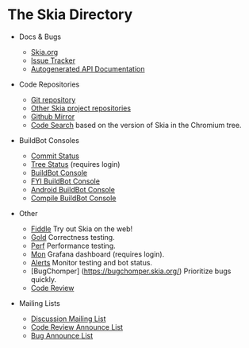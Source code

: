 The Skia Directory
==================

*   Docs & Bugs
    -   [Skia.org](https://skia.org/)
    -   [Issue Tracker](https://bug.skia.org/)
    -   [Autogenerated API
        Documentation](https://skia-doc.commondatastorage.googleapis.com/doxygen/doxygen/html/index.html)

*   Code Repositories
    -   [Git repository](https://skia.googlesource.com/skia/)
    -   [Other Skia project repositories](https://skia.googlesource.com/)
    -   [Github Mirror](https://github.com/google/skia)
    -   [Code Search](https://cs.skia.org) based on the version of Skia in the
        Chromium tree.

*   BuildBot Consoles
    -   [Commit Status](https://status.skia.org/)
    -   [Tree Status](https://skia-tree-status.appspot.com/) (requires login)
    -   [BuildBot Console](https://build.chromium.org/p/client.skia/console)
    -   [FYI BuildBot
        Console](https://build.chromium.org/p/client.skia.fyi/console)
    -   [Android BuildBot
        Console](https://build.chromium.org/p/client.skia.android/console)
    -   [Compile BuildBot
        Console](https://build.chromium.org/p/client.skia.compile/console)

*   Other
    -   [Fiddle](https://fiddle.skia.org/) Try out Skia on the web!
    -   [Gold](https://gold.skia.org/) Correctness testing.
    -   [Perf](https://perf.skia.org/) Performance testing.
    -   [Mon](https://mon.skia.org/) Grafana dashboard (requires login).
    -   [Alerts](https://alerts.skia.org/) Monitor testing and bot status.
    -   [BugChomper] (https://bugchomper.skia.org/) Prioritize bugs quickly.
    -   [Code Review](https://skia-review.googlesource.com/)

*   Mailing Lists
    -   [Discussion Mailing List](https://groups.google.com/group/skia-discuss)
    -   [Code Review Announce
        List](https://groups.google.com/a/skia.org/forum/#!forum/reviews)
    -   [Bug Announce
        List](https://groups.google.com/a/skia.org/forum/#!forum/bugs)

